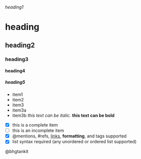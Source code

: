 *heading1*
# heading
## heading2
### heading3
#### heading4
##### heading5
* item1
* item2
* item3
 * item3a
  * item3b
  *this text can be italic.*
  **this text can be bold**
  - [x] this is a complete item 
  - [ ] this is an incomplete item 
  - [x] @mentions, #refs, [links](), **formatting**, and tags supported 
  - [x] list syntax required (any unordered or ordered list supported) 
  
  @bhgtankit
